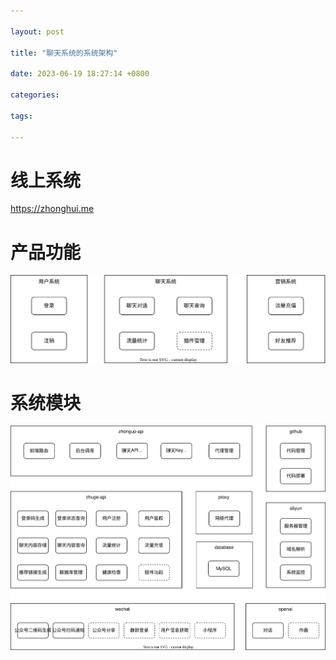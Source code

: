 ```yaml
---

layout: post

title: "聊天系统的系统架构"

date: 2023-06-19 18:27:14 +0800

categories:

tags:
   
---
```


# 线上系统
https://zhonghui.me
   
# 产品功能
![functions.svg](../assets/images/2023-06-19-聊天系统的系统架构/functions.svg)


# 系统模块

![architecture.svg](../assets/images/2023-06-19-聊天系统的系统架构/architecture.svg)
